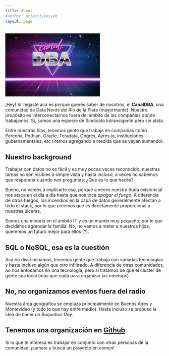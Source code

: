 ```yaml
---
title: About
#author: ariestiyansyah
layout: page
---
```


  <img alt="" src="/images/biglogo.jpg" width="300" height="200" />

¡Hey! Si llegaste acá es porque querés saber de nosotros, el __CanalDBA__, una comunidad de Data Nerds del Río de la Plata
(mayormente). Nuestro propósito es interconectarnos fuera del ámbito de las compañias donde trabajamos. Si, somos una especie
de Sindicato Intransigente pero sin plata.

Entre nuestras filas, tenemos gente que trabaja en compañias como Percona, Pythian, Oracle, Teradata, Ongres, Ayres.io,
instituciones gubernamentales, etc (iremos agregando a medida que se vayan sumando).

## Nuestro background

Trabajar con datos no es fácil y es muy pocas veces reconocido, nuestras tareas no son visibles a simple vista
y hasta incluso, a veces no sabemos que responder cuando nos preguntas: ¿Que es lo que hacés?

Bueno, no vamos a explicarte eso, porque a veces nuestra duda existencial nos ataca en el día a día hasta que
nos toca _apagar el fuego_. A diferencia de otros fuegos, los incendios en la capa de datos generalmente afectan
a todo el stack, por lo que creemos que es directamente proporcional a nuestras úlceras.

Somos una minoría en el ámbito IT y es un mundo muy pequeño, por lo que decidimos agrandar la familia. No, no
vamos a meter a nuestros hijos, queremos un futuro mejor para ellos (?).

## SQL o NoSQL, esa es la cuestión

Acá no discriminamos, tenemos gente que trabaja con variadas tecnologías y hasta incluso
algún que otro infiltrado. A diferencia de otras comunidades, no nos enfocamos en una tecnología, pero si tratamos
de que el cluster de gente sea local (más que nada para organizar las meetups).

## No, no organizamos eventos fuera del radio

Nuestra área geográfica se emplaza principalmente en Buenos Aires y Montevideo (y todo lo que hay entre medio). 
Hasta incluso se propuso la idea de hacer un _Buquebus Day_.

## Tenemos una organización en [Github](https://github.com/canalDBA)

Si lo que te interesa es trabajar en conjunto con otras personas de la comunidad, ¡sumate y buscá un proyecto en común!